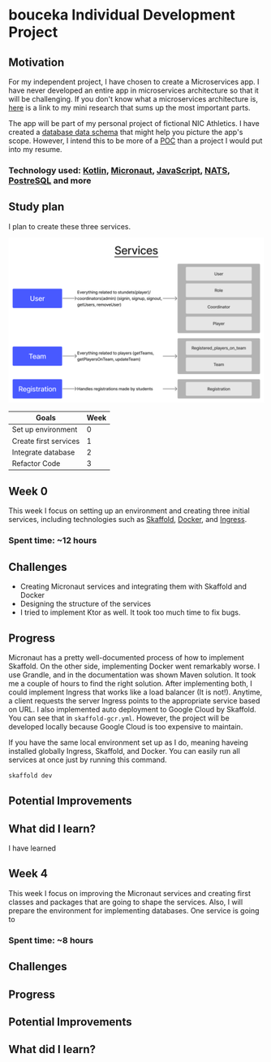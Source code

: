 # bouceka Individual Development Project


## Motivation

For my independent project, I have chosen to create a Microservices app. I have never developed an entire app in microservices architecture so that it will be challenging. If you don't know what a microservices architecture is, [here](https://github.com/nic-dgl-204-fall-2022/aboucek-kotlin-research) is a link to my mini research that sums up the most important parts.

The app will be part of my personal project of fictional NIC Athletics. I have created a [database data schema](https://github.com/nic-dgl-204-fall-2022/bouceka-individual-dev-project/blob/main/ERD-model.md) that might help you picture the app's scope. However, I intend this to be more of a [POC](https://en.wikipedia.org/wiki/Proof_of_concept) than a project I would put into my resume.
### Technology used: [Kotlin](https://kotlinlang.org/), [Micronaut](https://micronaut.io/), [JavaScript](https://www.javascript.com/), [NATS](https://nats.io/), [PostreSQL](https://www.postgresql.org/) and more

## Study plan
I plan to create these three services.

![Services](/assets/services.jpg)

| Goals            | Week |
| --------------------- | ---- |
| Set up environment    | 0    |
| Create first services | 1    |
| Integrate database    | 2    |
| Refactor Code         | 3    |

## Week 0
This week I focus on setting up an environment and creating three initial services, including technologies such as [Skaffold](https://skaffold.dev/), [Docker](https://www.docker.com/), and [Ingress](https://kubernetes.io/docs/concepts/services-networking/ingress/).
### Spent time: ~12 hours

## Challenges
- Creating Micronaut services and integrating them with Skaffold and Docker
- Designing the structure of the services
- I tried to implement Ktor as well. It took too much time to fix bugs.
## Progress
Micronaut has a pretty well-documented process of how to implement Skaffold. On the other side, implementing Docker went remarkably worse. I use Grandle, and in the documentation was shown Maven solution. It took me a couple of hours to find the right solution. After implementing both, I could implement Ingress that works like a load balancer (It is not!). Anytime, a client requests the server Ingress points to the appropriate service based on URL. I also implemented auto deployment to Google Cloud by Skaffold. You can see that in `skaffold-gcr.yml`. However, the project will be developed locally because Google Cloud is too expensive to maintain.

If you have the same local environment set up as I do, meaning haveing installed globally Ingress, Skaffold, and Docker. You can easily run all services at once just by running this command.
```bash
skaffold dev
```
## Potential Improvements

## What did I learn?
I have learned
## Week 4
This week I focus on improving the Micronaut services and creating first classes and packages that are going to shape the services. Also, I will prepare the environment for implementing databases. One service is going to
### Spent time: ~8 hours

## Challenges

## Progress

## Potential Improvements

## What did I learn?
